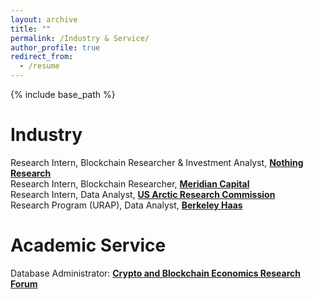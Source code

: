 ```yaml
---
layout: archive
title: ""
permalink: /Industry & Service/
author_profile: true
redirect_from:
  - /resume
---
```


{% include base_path %}

Industry
=====
Research Intern, Blockchain Researcher & Investment Analyst, [**Nothing Research**](https://www.nothing-research.com/)<br>
Research Intern, Blockchain Researcher, [**Meridian Capital**](http://www.meridiancapital.com.cn/en/index.aspx)<br>
Research Intern, Data Analyst, [**US Arctic Research Commission**](https://www.arctic.gov/)<br>
Research Program (URAP), Data Analyst, [**Berkeley Haas**](https://haas.berkeley.edu/)<br>


Academic Service
=====
Database Administrator: [**Crypto and Blockchain Economics Research Forum**](https://www.cber-forum.org/literature)

